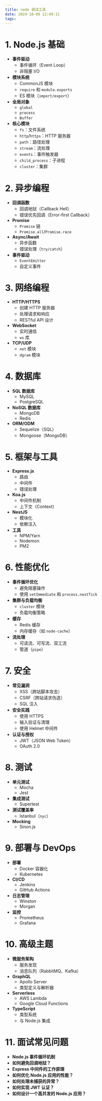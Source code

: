 ```yaml
---
title: node 调试工具
date: 2024-10-09 12:49:11
tags:
---
```


# 1. Node.js 基础
   - **事件驱动**
     - 事件循环（Event Loop）
     - 非阻塞 I/O
   - **模块系统**
     - CommonJS 模块
     - `require` 和 `module.exports`
     - ES 模块（`import/export`）
   - **全局对象**
     - `global`
     - `process`
     - `Buffer`
   - **核心模块**
     - `fs`：文件系统
     - `http`/`https`：HTTP 服务器
     - `path`：路径处理
     - `stream`：流处理
     - `events`：事件触发器
     - `child_process`：子进程
     - `cluster`：集群

# 2. 异步编程
   - **回调函数**
     - 回调地狱（Callback Hell）
     - 错误优先回调（Error-first Callback）
   - **Promise**
     - `Promise` 链
     - `Promise.all`/`Promise.race`
   - **Async/Await**
     - 异步函数
     - 错误处理（`try/catch`）
   - **事件驱动**
     - `EventEmitter`
     - 自定义事件

# 3. 网络编程
   - **HTTP/HTTPS**
     - 创建 HTTP 服务器
     - 处理请求和响应
     - RESTful API 设计
   - **WebSocket**
     - 实时通信
     - `ws` 库
   - **TCP/UDP**
     - `net` 模块
     - `dgram` 模块

# 4. 数据库
   - **SQL 数据库**
     - MySQL
     - PostgreSQL
   - **NoSQL 数据库**
     - MongoDB
     - Redis
   - **ORM/ODM**
     - Sequelize（SQL）
     - Mongoose（MongoDB）

# 5. 框架与工具
   - **Express.js**
     - 路由
     - 中间件
     - 错误处理
   - **Koa.js**
     - 中间件机制
     - 上下文（Context）
   - **NestJS**
     - 模块化
     - 依赖注入
   - **工具**
     - NPM/Yarn
     - Nodemon
     - PM2

# 6. 性能优化
   - **事件循环优化**
     - 避免阻塞操作
     - 使用 `setImmediate` 和 `process.nextTick`
   - **集群与负载均衡**
     - `cluster` 模块
     - 负载均衡策略
   - **缓存**
     - Redis 缓存
     - 内存缓存（如 `node-cache`）
   - **流处理**
     - 可读流、可写流、双工流
     - 管道（`pipe`）

# 7. 安全
   - **常见漏洞**
     - XSS（跨站脚本攻击）
     - CSRF（跨站请求伪造）
     - SQL 注入
   - **安全实践**
     - 使用 HTTPS
     - 输入验证与清理
     - 使用 Helmet 中间件
   - **认证与授权**
     - JWT（JSON Web Token）
     - OAuth 2.0

# 8. 测试
   - **单元测试**
     - Mocha
     - Jest
   - **集成测试**
     - Supertest
   - **测试覆盖率**
     - Istanbul（`nyc`）
   - **Mocking**
     - Sinon.js

# 9. 部署与 DevOps
   - **部署**
     - Docker 容器化
     - Kubernetes
   - **CI/CD**
     - Jenkins
     - GitHub Actions
   - **日志管理**
     - Winston
     - Morgan
   - **监控**
     - Prometheus
     - Grafana

# 10. 高级主题
   - **微服务架构**
     - 服务发现
     - 消息队列（RabbitMQ、Kafka）
   - **GraphQL**
     - Apollo Server
     - 类型定义与解析器
   - **Serverless**
     - AWS Lambda
     - Google Cloud Functions
   - **TypeScript**
     - 类型系统
     - 与 Node.js 集成

# 11. 面试常见问题
   - **Node.js 事件循环机制**
   - **如何避免回调地狱？**
   - **Express 中间件的工作原理**
   - **如何优化 Node.js 应用的性能？**
   - **如何处理未捕获的异常？**
   - **如何实现 JWT 认证？**
   - **如何设计一个高并发的 Node.js 应用？**
